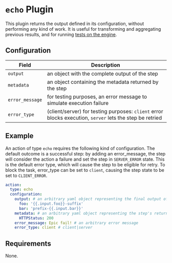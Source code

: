 # `echo` Plugin

This plugin returns the output defined in its configuration, without performing any kind of work. It is useful for transforming and aggregating previous results, and for running [tests on the engine](https://github.com/ovh/utask/tree/master/engine/templates_tests).

## Configuration

|Field|Description
|---|---
| `output` | an object with the complete output of the step
| `metadata` | an object containing the metadata returned by the step
| `error_message` | for testing purposes, an error message to simulate execution failure
| `error_type` | (client/server) for testing purposes: `client` error blocks execution, `server` lets the step be retried

## Example

An action of type `echo` requires the following kind of configuration. The default outcome is a successful step: by adding an error_message, the step will consider the action a failure and set the step in `SERVER_ERROR` state. This is the default error type, which will cause the step to be eligible for retry. To block the task, error_type can be set to `client`, causing the step state to be set to `CLIENT_ERROR`.

```yaml
action:
  type: echo
  configuration:
    output: # an arbitrary yaml object representing the final output of the step
      foo: '{{.input.foo}}-suffix'
      bar: 'prefix-{{.input.bar}}'
    metadata: # an arbitrary yaml object representing the step's returned metadata
      HTTPStatus: 200
    error_message: Epic fail! # an arbitrary error message
    error_type: client # client|server
```

## Requirements

None.